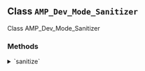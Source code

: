 ## Class `AMP_Dev_Mode_Sanitizer`

Class AMP_Dev_Mode_Sanitizer

### Methods
<details>
<summary>`sanitize`</summary>

```php
public sanitize()
```

Sanitize document for dev mode.


</details>
